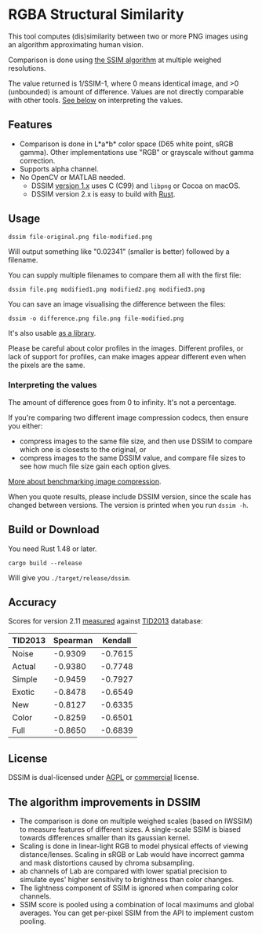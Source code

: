 # RGBA Structural Similarity

This tool computes (dis)similarity between two or more PNG images using an algorithm approximating human vision.

Comparison is done using [the SSIM algorithm](https://ece.uwaterloo.ca/~z70wang/research/ssim/) at multiple weighed resolutions.

The value returned is 1/SSIM-1, where 0 means identical image, and >0 (unbounded) is amount of difference. Values are not directly comparable with other tools. [See below](#interpreting-the-values) on interpreting the values.

## Features

* Comparison is done in L\*a\*b\* color space (D65 white point, sRGB gamma). Other implementations use "RGB" or grayscale without gamma correction.
* Supports alpha channel.
* No OpenCV or MATLAB needed.
   - DSSIM [version 1.x](https://github.com/pornel/dssim/tree/dssim1-c) uses C (C99) and `libpng` or Cocoa on macOS.
   - DSSIM version 2.x is easy to build with [Rust](https://www.rust-lang.org/).

## Usage

    dssim file-original.png file-modified.png

Will output something like "0.02341" (smaller is better) followed by a filename.

You can supply multiple filenames to compare them all with the first file:

    dssim file.png modified1.png modified2.png modified3.png

You can save an image visualising the difference between the files:

    dssim -o difference.png file.png file-modified.png

It's also usable [as a library](https://docs.rs/dssim).

Please be careful about color profiles in the images. Different profiles, or lack of support for profiles, can make images appear different even when the pixels are the same.

### Interpreting the values

The amount of difference goes from 0 to infinity. It's not a percentage.

If you're comparing two different image compression codecs, then ensure you either:

* compress images to the same file size, and then use DSSIM to compare which one is closests to the original, or
* compress images to the same DSSIM value, and compare file sizes to see how much file size gain each option gives.

[More about benchmarking image compression](https://kornel.ski/faircomparison).

When you quote results, please include DSSIM version, since the scale has changed between versions.
The version is printed when you run `dssim -h`.

## Build or Download

You need Rust 1.48 or later.

    cargo build --release

Will give you `./target/release/dssim`.

## Accuracy

Scores for version 2.11 [measured][2] against [TID2013][1] database:

TID2013  | Spearman | Kendall
---------|----------|--------
Noise    |  -0.9309 | -0.7615
Actual   |  -0.9380 | -0.7748
Simple   |  -0.9459 | -0.7927
Exotic   |  -0.8478 | -0.6549
New      |  -0.8127 | -0.6335
Color    |  -0.8259 | -0.6501
Full     |  -0.8650 | -0.6839

[1]: http://www.ponomarenko.info/tid2013.htm
[2]: https://lib.rs/crates/tid2013stats

## License

DSSIM is dual-licensed under [AGPL](LICENSE) or [commercial](https://supso.org/projects/dssim) license.

## The algorithm improvements in DSSIM

* The comparison is done on multiple weighed scales (based on IWSSIM) to measure features of different sizes. A single-scale SSIM is biased towards differences smaller than its gaussian kernel.
* Scaling is done in linear-light RGB to model physical effects of viewing distance/lenses. Scaling in sRGB or Lab would have incorrect gamma and mask distortions caused by chroma subsampling.
* ab channels of Lab are compared with lower spatial precision to simulate eyes' higher sensitivity to brightness than color changes.
* The lightness component of SSIM is ignored when comparing color channels.
* SSIM score is pooled using a combination of local maximums and global averages. You can get per-pixel SSIM from the API to implement custom pooling.

